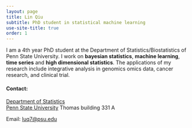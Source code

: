 ```yaml
---
layout: page
title: Lin Qiu
subtitle: PhD student in statistical machine learning
use-site-title: true
order: 1
---
```



I am a 4th year PhD student at the Department of Statistics/Biostatistics of Penn State University. I work on **bayesian statistics**, **machine learning**, **time series** and **high dimensional statistics**. The applications of my research include integrative analysis in genomics omics data, cancer research, and clinical trial. 

#### Contact:
[Department of Statistics](https://science.psu.edu/stat)  
[Penn State University](https://www.psu.edu)
 Thomas building 331 A


Email: luq7@psu.edu

